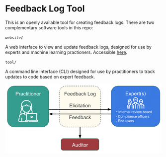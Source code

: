 # Feedback Log Tool

This is an openly available tool for creating feedback logs. There are two complementary software tools in this repo:

`website/`

A web interface to view and update feedback logs, designed for use by experts and machine learning practioners. Accessible [here](https://feedback-log.web.app/).

`tool/`

A command line interface (CLI) designed for use by practitioners to track updates to code based on expert feedback.

![Schematic showing feedback logs track the elicitation + feedback process betweeen machine learning practioners and experts.](figure1.png)
